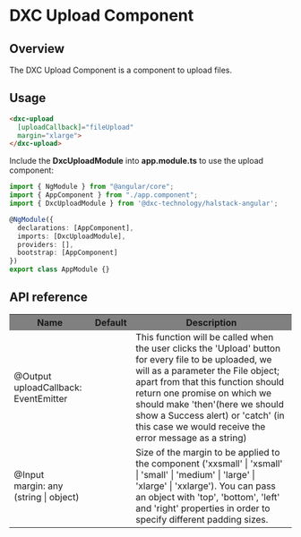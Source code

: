 # DXC Upload Component

## Overview

The DXC Upload Component is a component to upload files.

## Usage

```html
<dxc-upload 
  [uploadCallback]="fileUpload" 
  margin="xlarge">
</dxc-upload>
```

Include the **DxcUploadModule** into **app.module.ts** to use the upload component:

```ts
import { NgModule } from "@angular/core";
import { AppComponent } from "./app.component";
import { DxcUploadModule } from '@dxc-technology/halstack-angular';

@NgModule({
  declarations: [AppComponent],
  imports: [DxcUploadModule],
  providers: [],
  bootstrap: [AppComponent]
})
export class AppModule {}
```

## API reference

<table>
    <tr style="background-color: grey">
      <th>Name</th>
      <th>Default</th>
      <th>Description</th>
    </tr>
    <tr>
      <td>@Output<br>uploadCallback: EventEmitter</td>
      <td></td>
      <td>
        This function will be called when the user clicks the 'Upload' button for
        every file to be uploaded, we will as a parameter the File object; apart
        from that this function should return one promise on which we should make
        'then'(here we should show a Success alert) or 'catch' (in this case we
        would receive the error message as a string)
      </td>
    </tr>
    <tr>
      <td>@Input<br>margin: any (string | object)</td>
      <td></td>
      <td>
          Size of the margin to be applied to the component ('xxsmall' | 
          'xsmall' | 'small' | 'medium' | 'large' | 'xlarge' | 'xxlarge'). You 
          can pass an object with 'top', 'bottom', 'left' and 'right' properties 
          in order to specify different padding sizes.
      </td>
    </tr>
</table>

